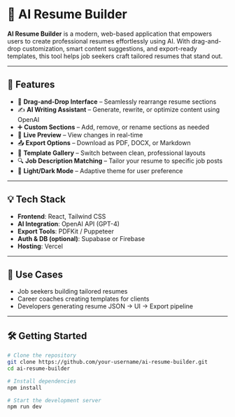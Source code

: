 # 🧠 AI Resume Builder

**AI Resume Builder** is a modern, web-based application that empowers users to create professional resumes effortlessly using AI. With drag-and-drop customization, smart content suggestions, and export-ready templates, this tool helps job seekers craft tailored resumes that stand out.

---

## 🚀 Features

- 🧩 **Drag-and-Drop Interface** – Seamlessly rearrange resume sections  
- ✍️ **AI Writing Assistant** – Generate, rewrite, or optimize content using OpenAI  
- ➕ **Custom Sections** – Add, remove, or rename sections as needed  
- 📄 **Live Preview** – View changes in real-time  
- 📤 **Export Options** – Download as PDF, DOCX, or Markdown  
- 🎨 **Template Gallery** – Switch between clean, professional layouts  
- 🔍 **Job Description Matching** – Tailor your resume to specific job posts  
- 🌙 **Light/Dark Mode** – Adaptive theme for user preference  

---

## 💡 Tech Stack

- **Frontend**:  React, Tailwind CSS  
- **AI Integration**: OpenAI API (GPT-4)  
- **Export Tools**: PDFKit / Puppeteer  
- **Auth & DB (optional)**: Supabase or Firebase  
- **Hosting**: Vercel  

---

## 📌 Use Cases

- Job seekers building tailored resumes  
- Career coaches creating templates for clients  
- Developers generating resume JSON → UI → Export pipeline  

---

## 🛠️ Getting Started

```bash
# Clone the repository
git clone https://github.com/your-username/ai-resume-builder.git
cd ai-resume-builder

# Install dependencies
npm install

# Start the development server
npm run dev
